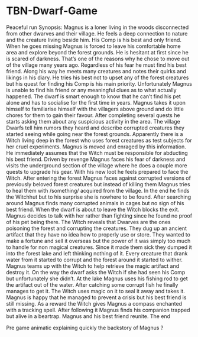 # TBN-Dwarf-Game
Peaceful run Synopsis:
Magnus is a loner living in the woods disconnected from other dwarves and their village. He feels a deep connection to nature and the creature living beside him. His Comp is his best and only friend. When he goes missing Magnus is forced to leave his comfortable home area and explore beyond the forest grounds. 
He is hesitant at first since he is scared of darkness. That’s one of the reasons why he chose to move out of the village many years ago. Regardless of his fear he must find his best friend. Along his way he meets many creatures and notes their quirks and likings in his diary. He tries his best not to upset any of the forest creatures but his quest for finding his Comp is his main priority. 
Unfortunately Magnus is unable to find his friend or any meaningful clues as to what actually happened. The dwarf is smart enough to know that he can’t find his pet alone and has to socialise for the first time in years. Magnus takes it upon himself to familiarise himself with the villagers above ground and do little chores for them to gain their favour. After completing several quests he starts asking them about any suspicious activity in the area. 
The village Dwarfs tell him rumors they heard and describe corrupted creatures they started seeing while going near the forest grounds. Apparently there is a Witch living deep in the forest who uses forest creatures as test subjects for her cruel experiments. Magnus is moved and enraged by this information. He immediately assumes that the Witch must be responsible for abducting his best friend. 
Driven by revenge Magnus faces his fear of darkness and visits the underground section of the village where he does a couple more quests to upgrade his gear. With his new loot he feels prepared to face the Witch. 
After entering the forest Magnus faces against corrupted versions of previously beloved forest creatures but instead of killing them Magnus tries to heal them with /something/ acquired from the village. In the end he finds the Witchhut but to his surprise she is nowhere to be found. 
After searching around Magnus finds many corrupted animals in cages but no sign of his best friend. When the dwarf is about to leave the Witch blocks the exit. Magnus decides to talk with her rather than fighting since he found no proof of his pet being there. The Witch reveals that Dwarves are the ones poisoning the forest and corrupting the creatures. They dug up an ancient artifact that they have no idea how to properly use or store. They wanted to make a fortune and sell it overseas but the power of it was simply too much to handle for non magical creatures. Since it made them sick they dumped it into the forest lake and left thinking nothing of it. Every creature that drank water from it started to corrupt and the forest around it started to wither. 
Magnus teams up with the Witch to help retrieve the magic artifact and destroy it. On the way the dwarf asks the Witch if she had seen his Comp but unfortunately she didn’t. At the lake Magnus uses his fishing rod to get the artifact out of the water. After catching some corrupt fish he finally manages to get it. The Witch uses magic on it to seal it away and takes it. Magnus is happy that he managed to prevent a crisis but his best friend is still missing. As a reward the Witch gives Magnus a compass enchanted with a tracking spell. After following it Magnus finds his companion trapped but alive in a beartrap. Magnus and his best friend reunite. The end




Pre game animatic explaining quickly the backstory of Magnus ?


